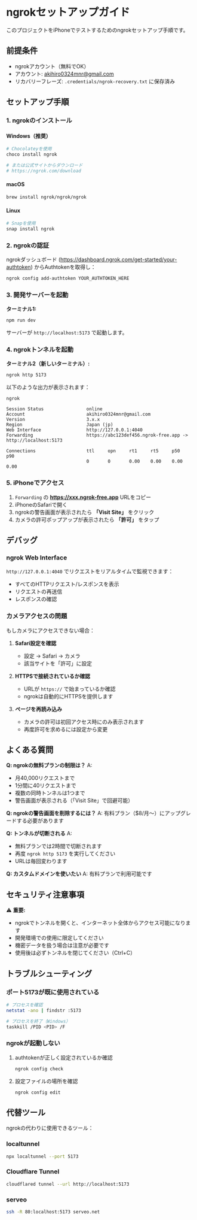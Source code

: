 # ngrokセットアップガイド

このプロジェクトをiPhoneでテストするためのngrokセットアップ手順です。

## 前提条件

- ngrokアカウント（無料でOK）
- アカウント: akihiro0324mnr@gmail.com
- リカバリーフレーズ: `.credentials/ngrok-recovery.txt` に保存済み

## セットアップ手順

### 1. ngrokのインストール

#### Windows（推奨）
```bash
# Chocolateyを使用
choco install ngrok

# または公式サイトからダウンロード
# https://ngrok.com/download
```

#### macOS
```bash
brew install ngrok/ngrok/ngrok
```

#### Linux
```bash
# Snapを使用
snap install ngrok
```

### 2. ngrokの認証

ngrokダッシュボード (https://dashboard.ngrok.com/get-started/your-authtoken) からAuthtokenを取得し：

```bash
ngrok config add-authtoken YOUR_AUTHTOKEN_HERE
```

### 3. 開発サーバーを起動

**ターミナル1:**
```bash
npm run dev
```

サーバーが `http://localhost:5173` で起動します。

### 4. ngrokトンネルを起動

**ターミナル2（新しいターミナル）:**
```bash
ngrok http 5173
```

以下のような出力が表示されます：

```
ngrok

Session Status                online
Account                       akihiro0324mnr@gmail.com
Version                       3.x.x
Region                        Japan (jp)
Web Interface                 http://127.0.0.1:4040
Forwarding                    https://abc123def456.ngrok-free.app -> http://localhost:5173

Connections                   ttl     opn     rt1     rt5     p50     p90
                              0       0       0.00    0.00    0.00    0.00
```

### 5. iPhoneでアクセス

1. `Forwarding` の **https://xxx.ngrok-free.app** URLをコピー
2. iPhoneのSafariで開く
3. ngrokの警告画面が表示されたら **「Visit Site」** をクリック
4. カメラの許可ポップアップが表示されたら **「許可」** をタップ

## デバッグ

### ngrok Web Interface

`http://127.0.0.1:4040` でリクエストをリアルタイムで監視できます：

- すべてのHTTPリクエスト/レスポンスを表示
- リクエストの再送信
- レスポンスの確認

### カメラアクセスの問題

もしカメラにアクセスできない場合：

1. **Safari設定を確認**
   - 設定 → Safari → カメラ
   - 該当サイトを「許可」に設定

2. **HTTPSで接続されているか確認**
   - URLが `https://` で始まっているか確認
   - ngrokは自動的にHTTPSを提供します

3. **ページを再読み込み**
   - カメラの許可は初回アクセス時にのみ表示されます
   - 再度許可を求めるには設定から変更

## よくある質問

**Q: ngrokの無料プランの制限は？**
A:
- 月40,000リクエストまで
- 1分間に40リクエストまで
- 複数の同時トンネルは1つまで
- 警告画面が表示される（「Visit Site」で回避可能）

**Q: ngrokの警告画面を削除するには？**
A: 有料プラン（$8/月〜）にアップグレードする必要があります

**Q: トンネルが切断される**
A:
- 無料プランでは2時間で切断されます
- 再度 `ngrok http 5173` を実行してください
- URLは毎回変わります

**Q: カスタムドメインを使いたい**
A: 有料プランで利用可能です

## セキュリティ注意事項

⚠️ **重要:**
- ngrokでトンネルを開くと、インターネット全体からアクセス可能になります
- 開発環境での使用に限定してください
- 機密データを扱う場合は注意が必要です
- 使用後は必ずトンネルを閉じてください（Ctrl+C）

## トラブルシューティング

### ポート5173が既に使用されている

```bash
# プロセスを確認
netstat -ano | findstr :5173

# プロセスを終了（Windows）
taskkill /PID <PID> /F
```

### ngrokが起動しない

1. authtokenが正しく設定されているか確認
   ```bash
   ngrok config check
   ```

2. 設定ファイルの場所を確認
   ```bash
   ngrok config edit
   ```

## 代替ツール

ngrokの代わりに使用できるツール：

### localtunnel
```bash
npx localtunnel --port 5173
```

### Cloudflare Tunnel
```bash
cloudflared tunnel --url http://localhost:5173
```

### serveo
```bash
ssh -R 80:localhost:5173 serveo.net
```
